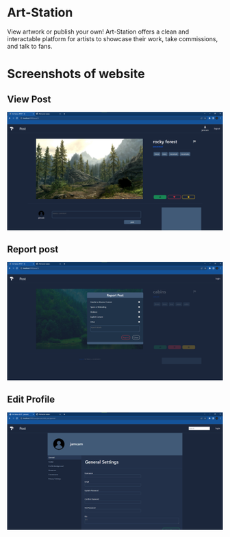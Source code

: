 # Art-Station

View artwork or publish your own! Art-Station offers a clean and interactable platform for artists to showcase their work, take commissions, and talk to fans.

# Screenshots of website

## View Post

![alt View Post](/screenshots/view_post.png)

## Report post

![alt Report Post](/screenshots/072023%20report%20post.png)

## Edit Profile

![alt Report Post](/screenshots/071823%20edit%20profile.png)
